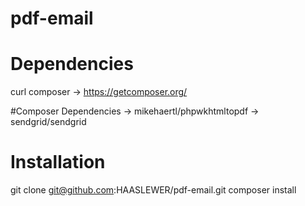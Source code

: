 # pdf-email

# Dependencies
curl
composer -> https://getcomposer.org/

#Composer Dependencies
	-> mikehaertl/phpwkhtmltopdf
	-> sendgrid/sendgrid

# Installation
git clone git@github.com:HAASLEWER/pdf-email.git
composer install